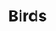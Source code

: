 ---
title: "Birds"
draft: false
slug: "Birds"
weight: "4"
mainpage: true
related: true

block_project: {
	description: "(description coming soon)",
	# bgcolor: "#0D0D0D",
	# fontcolor: "#fff",
	work: [ 
		{class: "gallery-col-6", src: "illustration_birds-01.jpg"},
		{class: "gallery-col-6", src: "illustration_birds-02.jpg"},
		{class: "gallery-col-12", src: "illustration_birds-04.jpg"},
		{video: true, class: "gallery-col-12", src: "illustration_birds-03"}
	]
}

---